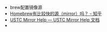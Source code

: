 - brew配置镜像源
- [Homebrew有比较快的源（mirror）吗？ - 知乎](https://www.zhihu.com/question/31360766)
- [USTC Mirror Help — USTC Mirror Help 文档](https://mirrors.ustc.edu.cn/help/)
-